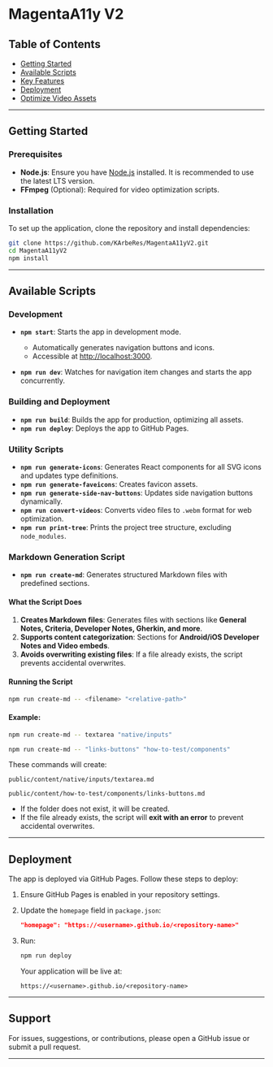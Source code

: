 # MagentaA11y V2

## Table of Contents

- [Getting Started](#getting-started)
- [Available Scripts](#available-scripts)
- [Key Features](#key-features)
- [Deployment](#deployment)
- [Optimize Video Assets](#optimize-video-assets)

---

## Getting Started

### Prerequisites

- **Node.js**: Ensure you have [Node.js](https://nodejs.org/) installed. It is recommended to use the latest LTS version.
- **FFmpeg** (Optional): Required for video optimization scripts.

### Installation

To set up the application, clone the repository and install dependencies:

```bash
git clone https://github.com/KArbeRes/MagentaA11yV2.git
cd MagentaA11yV2
npm install
```

---

## Available Scripts

### Development

- **`npm start`**: Starts the app in development mode.

  - Automatically generates navigation buttons and icons.
  - Accessible at [http://localhost:3000](http://localhost:3000).

- **`npm run dev`**: Watches for navigation item changes and starts the app concurrently.

### Building and Deployment

- **`npm run build`**: Builds the app for production, optimizing all assets.
- **`npm run deploy`**: Deploys the app to GitHub Pages.

### Utility Scripts

- **`npm run generate-icons`**: Generates React components for all SVG icons and updates type definitions.
- **`npm run generate-faveicons`**: Creates favicon assets.
- **`npm run generate-side-nav-buttons`**: Updates side navigation buttons dynamically.
- **`npm run convert-videos`**: Converts video files to `.webm` format for web optimization.
- **`npm run print-tree`**: Prints the project tree structure, excluding `node_modules`.

### Markdown Generation Script

- **`npm run create-md`**: Generates structured Markdown files with predefined sections.

#### What the Script Does

1. **Creates Markdown files**:
   Generates files with sections like **General Notes, Criteria, Developer Notes, Gherkin, and more**.
3. **Supports content categorization**: Sections for **Android/iOS Developer Notes and Video embeds**.
4. **Avoids overwriting existing files**: If a file already exists, the script prevents accidental overwrites.

#### Running the Script

```bash
npm run create-md -- <filename> "<relative-path>"
```

#### Example:

```bash
npm run create-md -- textarea "native/inputs"
```

```bash
npm run create-md -- "links-buttons" "how-to-test/components"
```

These commands will create:

```
public/content/native/inputs/textarea.md
```
```
public/content/how-to-test/components/links-buttons.md
```

- If the folder does not exist, it will be created.
- If the file already exists, the script will **exit with an error** to prevent accidental overwrites.

---

## Deployment

The app is deployed via GitHub Pages. Follow these steps to deploy:

1. Ensure GitHub Pages is enabled in your repository settings.
2. Update the `homepage` field in `package.json`:

   ```json
   "homepage": "https://<username>.github.io/<repository-name>"
   ```

3. Run:

   ```bash
   npm run deploy
   ```

   Your application will be live at:

   ```
   https://<username>.github.io/<repository-name>
   ```

---

## Support

For issues, suggestions, or contributions, please open a GitHub issue or submit a pull request.

---
